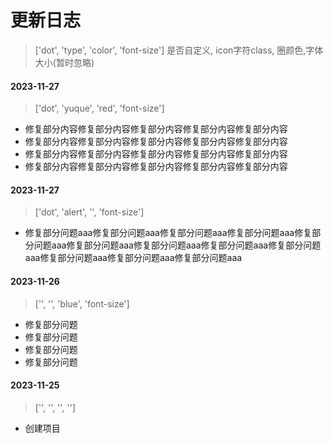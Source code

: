 # 更新日志

> ['dot', 'type', 'color', 'font-size']
>  是否自定义, icon字符class, 圈颜色,字体大小(暂时忽略) 


#### 2023-11-27

> ['dot', 'yuque', 'red', 'font-size']

- 修复部分内容修复部分内容修复部分内容修复部分内容修复部分内容
- 修复部分内容修复部分内容修复部分内容修复部分内容修复部分内容
- 修复部分内容修复部分内容修复部分内容修复部分内容修复部分内容
- 修复部分内容修复部分内容修复部分内容修复部分内容修复部分内容

#### 2023-11-27

> ['dot', 'alert', '', 'font-size']

- 修复部分问题aaa修复部分问题aaa修复部分问题aaa修复部分问题aaa修复部分问题aaa修复部分问题aaa修复部分问题aaa修复部分问题aaa修复部分问题aaa修复部分问题aaa修复部分问题aaa修复部分问题aaa


#### 2023-11-26

> ['', '', 'blue', 'font-size']

- 修复部分问题
- 修复部分问题
- 修复部分问题
- 修复部分问题


#### 2023-11-25

> ['', '', '', '']

- 创建项目